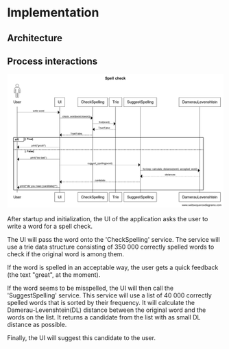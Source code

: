 # Implementation

## Architecture

## Process interactions

![](./pictures/sequence-diagram.png)

After startup and initialization, the UI of the application asks the user to write a word
for a spell check.

The UI will pass the word onto the 'CheckSpelling' service. The service will
use a trie data structure consisting of 350 000 correctly spelled words to check if the original
word is among them.

If the word is spelled in an acceptable way, the user gets a quick feedback
(the text "great", at the moment).

If the word seems to be misspelled, the UI will then call the 'SuggestSpelling'
service. This service will use a list of 40 000 correctly spelled words that is sorted by their frequency. It will calculate the Damerau-Levenshtein(DL) distance between the original word and the words on the list. It returns a candidate from the list with as small DL distance as possible.

Finally, the UI will suggest this candidate to the user.

